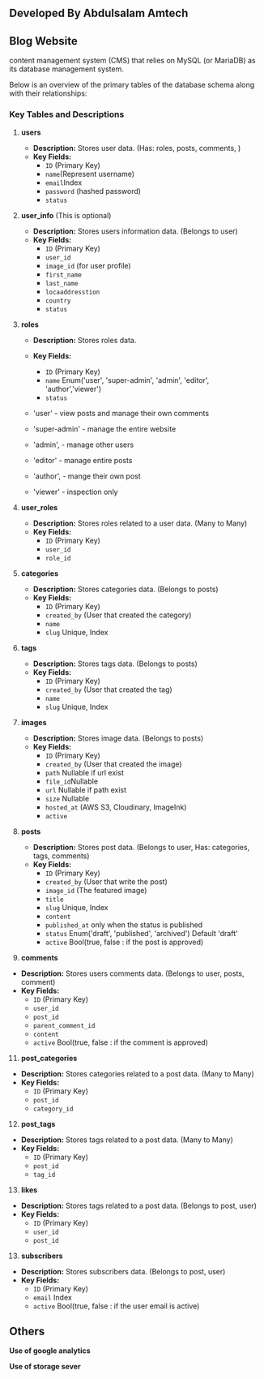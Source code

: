## Developed By Abdulsalam Amtech

## Blog Website

content management system (CMS) that relies on MySQL (or MariaDB) as its database management system.

Below is an overview of the primary tables of the database schema along with their relationships:

### Key Tables and Descriptions

1. **users**
   - **Description:** Stores user data. (Has: roles, posts, comments, )
   - **Key Fields:**
     - `ID` (Primary Key)
     - `name`(Represent username)
     - `email`Index
     - `password` (hashed password)
     - `status`

2. **user_info** (This is optional)
   - **Description:** Stores users information data. (Belongs to user)
   - **Key Fields:**
     - `ID` (Primary Key)
     - `user_id`
     - `image_id` (for user profile)
     - `first_name`
     - `last_name`
     - `locaaddresstion`
     - `country`
     - `status`

3. **roles**
   - **Description:** Stores roles data.
   - **Key Fields:**
     - `ID` (Primary Key)
     - `name` Enum('user', 'super-admin', 'admin', 'editor', 'author','viewer')
     - `status`

    - 'user' - view posts and manage their own comments
    - 'super-admin' - manage the entire website
    - 'admin', - manage other users
    - 'editor' - manage entire posts
    - 'author', - mange their own post
    - 'viewer' - inspection only

5. **user_roles**
   - **Description:** Stores roles related to a user data. (Many to Many)
   - **Key Fields:**
     - `ID` (Primary Key)
     - `user_id`
     - `role_id`

6. **categories**
   - **Description:** Stores categories data. (Belongs to posts)
   - **Key Fields:**
     - `ID` (Primary Key)
     - `created_by` (User that created the category)
     - `name`
     - `slug` Unique, Index

7. **tags**
   - **Description:** Stores tags data. (Belongs to posts)
   - **Key Fields:**
     - `ID` (Primary Key)
     - `created_by` (User that created the tag)
     - `name`
     - `slug` Unique, Index

8. **images**
   - **Description:** Stores image data. (Belongs to posts)
   - **Key Fields:**
     - `ID` (Primary Key)
     - `created_by` (User that created the image)
     - `path` Nullable if url exist
     - `file_id`Nullable
     - `url` Nullable if path exist
     - `size` Nullable
     - `hosted_at` (AWS S3, Cloudinary, ImageInk)
     - `active` 

9. **posts**
   - **Description:** Stores post data. (Belongs to user, Has: categories, tags, comments)
   - **Key Fields:**
     - `ID` (Primary Key)
     - `created_by` (User that write the post)
     - `image_id`   (The featured image)
     - `title`
     - `slug` Unique, Index
     - `content`
     - `published_at` only when the status is published
     - `status` Enum('draft', 'published', 'archived') Default 'draft'
     - `active` Bool(true, false : if the post is approved)

10. **comments**
   - **Description:** Stores users comments data. (Belongs to user, posts, comment)
   - **Key Fields:**
     - `ID` (Primary Key)
     - `user_id`
     - `post_id`
     - `parent_comment_id`
     - `content`
     - `active` Bool(true, false : if the comment is approved)


11. **post_categories**
   - **Description:** Stores categories related to a post data. (Many to Many)
   - **Key Fields:**
     - `ID` (Primary Key)
     - `post_id`
     - `category_id`

12. **post_tags**
   - **Description:** Stores tags related to a post data. (Many to Many)
   - **Key Fields:**
     - `ID` (Primary Key)
     - `post_id`
     - `tag_id`

13. **likes**
   - **Description:** Stores tags related to a post data. (Belongs to post, user)
   - **Key Fields:**
     - `ID` (Primary Key)
     - `user_id`
     - `post_id`

13. **subscribers**
   - **Description:** Stores subscribers data. (Belongs to post, user)
   - **Key Fields:**
     - `ID` (Primary Key)
     - `email` Index
     - `active` Bool(true, false : if the user email is active)

     


## Others

**Use of google analytics**

**Use of storage sever**

